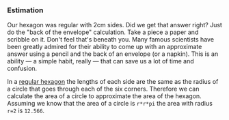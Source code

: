 ### Estimation

Our hexagon was regular with 2cm sides. 
Did we get that answer right? Just do the "back of the envelope" calculation. 
Take a piece a paper and scribble on it. Don't feel that's beneath you. 
Many famous scientists have been greatly admired for their ability to come
up with an approximate answer using a pencil and the back of an envelope (or a napkin). 
This is an ability — a simple habit, really — that can save us a lot of time and confusion.


In a [regular hexagon](https://en.wikipedia.org/wiki/Hexagon) the lengths of each side are the same as the radius of a circle that goes through each of the six corners. Therefore we can calculate the area of a circle to approximate the area of the hexagon. 
Assuming we know that the area of a circle is `r*r*pi` the area with radius `r=2` is `12.566`.
